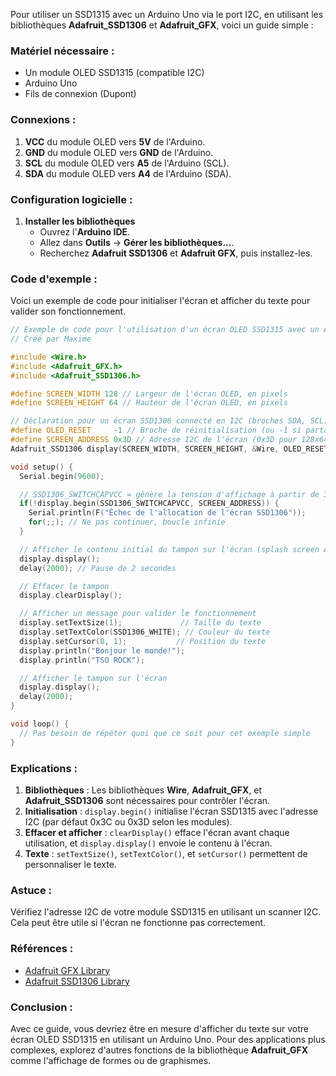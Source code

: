Pour utiliser un SSD1315 avec un Arduino Uno via le port I2C, en utilisant les bibliothèques **Adafruit\_SSD1306** et **Adafruit\_GFX**, voici un guide simple :

### Matériel nécessaire :

- Un module OLED SSD1315 (compatible I2C)
- Arduino Uno
- Fils de connexion (Dupont)

### Connexions :

1. **VCC** du module OLED vers **5V** de l'Arduino.
2. **GND** du module OLED vers **GND** de l'Arduino.
3. **SCL** du module OLED vers **A5** de l'Arduino (SCL).
4. **SDA** du module OLED vers **A4** de l'Arduino (SDA).

### Configuration logicielle :

1. **Installer les bibliothèques**
   - Ouvrez l'**Arduino IDE**.
   - Allez dans **Outils** → **Gérer les bibliothèques...**.
   - Recherchez **Adafruit SSD1306** et **Adafruit GFX**, puis installez-les.

### Code d'exemple :

Voici un exemple de code pour initialiser l'écran et afficher du texte pour valider son fonctionnement.

```cpp
// Exemple de code pour l'utilisation d'un écran OLED SSD1315 avec un Arduino Uno
// Créé par Maxime

#include <Wire.h>
#include <Adafruit_GFX.h>
#include <Adafruit_SSD1306.h>

#define SCREEN_WIDTH 128 // Largeur de l'écran OLED, en pixels
#define SCREEN_HEIGHT 64 // Hauteur de l'écran OLED, en pixels

// Déclaration pour un écran SSD1306 connecté en I2C (broches SDA, SCL)
#define OLED_RESET     -1 // Broche de réinitialisation (ou -1 si partagée avec la réinitialisation de l'Arduino)
#define SCREEN_ADDRESS 0x3D // Adresse I2C de l'écran (0x3D pour 128x64, 0x3C pour 128x32)
Adafruit_SSD1306 display(SCREEN_WIDTH, SCREEN_HEIGHT, &Wire, OLED_RESET);

void setup() {
  Serial.begin(9600);

  // SSD1306_SWITCHCAPVCC = génère la tension d'affichage à partir de 3.3V en interne
  if(!display.begin(SSD1306_SWITCHCAPVCC, SCREEN_ADDRESS)) {
    Serial.println(F("Échec de l'allocation de l'écran SSD1306"));
    for(;;); // Ne pas continuer, boucle infinie
  }

  // Afficher le contenu initial du tampon sur l'écran (splash screen Adafruit)
  display.display();
  delay(2000); // Pause de 2 secondes

  // Effacer le tampon
  display.clearDisplay();

  // Afficher un message pour valider le fonctionnement
  display.setTextSize(1);             // Taille du texte
  display.setTextColor(SSD1306_WHITE); // Couleur du texte
  display.setCursor(0, 1);           // Position du texte
  display.println("Bonjour le monde!");
  display.println("TSO ROCK");

  // Afficher le tampon sur l'écran
  display.display();
  delay(2000);
}

void loop() {
  // Pas besoin de répéter quoi que ce soit pour cet exemple simple
}
```

### Explications :

1. **Bibliothèques** : Les bibliothèques **Wire**, **Adafruit\_GFX**, et **Adafruit\_SSD1306** sont nécessaires pour contrôler l'écran.
2. **Initialisation** : `display.begin()` initialise l'écran SSD1315 avec l'adresse I2C (par défaut 0x3C ou 0x3D selon les modules).
3. **Effacer et afficher** : `clearDisplay()` efface l'écran avant chaque utilisation, et `display.display()` envoie le contenu à l'écran.
4. **Texte** : `setTextSize()`, `setTextColor()`, et `setCursor()` permettent de personnaliser le texte.

### Astuce :

Vérifiez l'adresse I2C de votre module SSD1315 en utilisant un scanner I2C. Cela peut être utile si l'écran ne fonctionne pas correctement.

### Références :

- [Adafruit GFX Library](https://github.com/adafruit/Adafruit-GFX-Library)
- [Adafruit SSD1306 Library](https://github.com/adafruit/Adafruit_SSD1306)

### Conclusion :

Avec ce guide, vous devriez être en mesure d'afficher du texte sur votre écran OLED SSD1315 en utilisant un Arduino Uno. Pour des applications plus complexes, explorez d'autres fonctions de la bibliothèque **Adafruit\_GFX** comme l'affichage de formes ou de graphismes.

